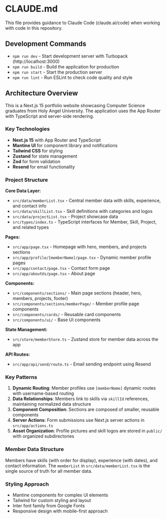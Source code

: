 # CLAUDE.md

This file provides guidance to Claude Code (claude.ai/code) when working with code in this repository.

## Development Commands

- `npm run dev` - Start development server with Turbopack (http://localhost:3000)
- `npm run build` - Build the application for production
- `npm run start` - Start the production server
- `npm run lint` - Run ESLint to check code quality and style

## Architecture Overview

This is a Next.js 15 portfolio website showcasing Computer Science graduates from Holy Angel University. The application uses the App Router with TypeScript and server-side rendering.

### Key Technologies
- **Next.js 15** with App Router and TypeScript
- **Mantine UI** for component library and notifications
- **Tailwind CSS** for styling
- **Zustand** for state management
- **Zod** for form validation
- **Resend** for email functionality

### Project Structure

**Core Data Layer:**
- `src/data/memberList.tsx` - Central member data with skills, experience, and contact info
- `src/data/skillList.tsx` - Skill definitions with categories and logos
- `src/data/projectList.tsx` - Project showcase data
- `src/types/index.ts` - TypeScript interfaces for Member, Skill, Project, and related types

**Pages:**
- `src/app/page.tsx` - Homepage with hero, members, and projects sections
- `src/app/profile/[memberName]/page.tsx` - Dynamic member profile pages
- `src/app/contact/page.tsx` - Contact form page
- `src/app/aboutUs/page.tsx` - About page

**Components:**
- `src/components/sections/` - Main page sections (header, hero, members, projects, footer)
- `src/components/sections/memberPage/` - Member profile page components
- `src/components/cards/` - Reusable card components
- `src/components/ui/` - Base UI components

**State Management:**
- `src/store/memberStore.ts` - Zustand store for member data across the app

**API Routes:**
- `src/app/api/send/route.ts` - Email sending endpoint using Resend

### Key Patterns

1. **Dynamic Routing**: Member profiles use `[memberName]` dynamic routes with username-based routing
2. **Data Relationships**: Members link to skills via `skillId` references, maintaining normalized data structure
3. **Component Composition**: Sections are composed of smaller, reusable components
4. **Server Actions**: Form submissions use Next.js server actions in `src/app/actions.ts`
5. **Asset Organization**: Profile pictures and skill logos are stored in `public/` with organized subdirectories

### Member Data Structure
Members have skills (with order for display), experience (with dates), and contact information. The `memberList` in `src/data/memberList.tsx` is the single source of truth for all member data.

### Styling Approach
- Mantine components for complex UI elements
- Tailwind for custom styling and layout
- Inter font family from Google Fonts
- Responsive design with mobile-first approach